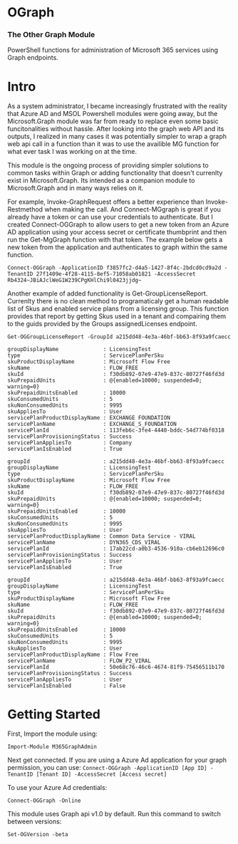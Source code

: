# OGraph
### The Other Graph Module
PowerShell functions for administration of Microsoft 365 services using Graph endpoints.

# Intro
As a system administrator, I became increasingly frustrated with the reality that Azure AD and MSOL Powershell modules were going away, but the Microsoft.Graph module was far from ready to replace even some basic funcitonalities without hassle. After looking into the graph web API and its outputs, I realized in many cases it was potentially simpler to wrap a graph web api call in a function than it was to use the availible MG function for what ever task I was working on at the time.

This module is the ongoing process of providing simpler solutions to common tasks within Graph or adding functionality that doesn't currenlty exist in Microsoft.Graph. Its intended as a companion module to Microsoft.Graph and in many ways relies on it.

For example, Invoke-GraphRequest offers a better experience than Invoke-Restmethod when making the call. And Connect-MGgraph is great if you already have a token or can use your credentials to authenticate. But I created Connect-OGGraph to allow users to get a new token from an Azure AD application using your access secret or certificate thumbprint and then run the Get-MgGraph function with that token. The example below gets a new token from the application and authenticates to graph within the same function.

```
Connect-OGGraph -ApplicationID f3857fc2-d4a5-1427-8f4c-2bdcd0cd9a2d -TenantID 27f1409e-4f28-4115-8ef5-71058ab01821 -AccessSecret Rb4324~JBiAJclWeG1W239CPgKHlChi9l0423jjdg~
```

Another example of added functionality is Get-GroupLicenseReport. Currenlty there is no clean method to programaticaly get a human readable list of Skus and enabled service plans from a licensing group. This function provides that report by getting Skus used in a tenant and compairing them to the guids provided by the Groups assignedLicenses endpoint.

``` 
Get-OGGroupLicenseReport -GroupId a215dd48-4e3a-46bf-bb63-8f93a9fcaecc

groupDisplayName              : LicensingTest
type                          : ServicePlanPerSku
skuProductDisplayName         : Microsoft Flow Free
skuName                       : FLOW_FREE
skuId                         : f30db892-07e9-47e9-837c-80727f46fd3d
skuPrepaidUnits               : @{enabled=10000; suspended=0; warning=0}
skuPrepaidUnitsEnabled        : 10000
skuConsumedUnits              : 5
skuNonConsumedUnits           : 9995
skuAppliesTo                  : User
servicePlanProductDisplayName : EXCHANGE FOUNDATION
servicePlanName               : EXCHANGE_S_FOUNDATION
servicePlanId                 : 113feb6c-3fe4-4440-bddc-54d774bf0318
servicePlanProvisioningStatus : Success
servicePlanAppliesTo          : Company
servicePlanIsEnabled          : True

groupId                       : a215dd48-4e3a-46bf-bb63-8f93a9fcaecc
groupDisplayName              : LicensingTest
type                          : ServicePlanPerSku
skuProductDisplayName         : Microsoft Flow Free
skuName                       : FLOW_FREE
skuId                         : f30db892-07e9-47e9-837c-80727f46fd3d
skuPrepaidUnits               : @{enabled=10000; suspended=0; warning=0}
skuPrepaidUnitsEnabled        : 10000
skuConsumedUnits              : 5
skuNonConsumedUnits           : 9995
skuAppliesTo                  : User
servicePlanProductDisplayName : Common Data Service - VIRAL
servicePlanName               : DYN365_CDS_VIRAL
servicePlanId                 : 17ab22cd-a0b3-4536-910a-cb6eb12696c0
servicePlanProvisioningStatus : Success
servicePlanAppliesTo          : User
servicePlanIsEnabled          : True

groupId                       : a215dd48-4e3a-46bf-bb63-8f93a9fcaecc
groupDisplayName              : LicensingTest
type                          : ServicePlanPerSku
skuProductDisplayName         : Microsoft Flow Free
skuName                       : FLOW_FREE
skuId                         : f30db892-07e9-47e9-837c-80727f46fd3d
skuPrepaidUnits               : @{enabled=10000; suspended=0; warning=0}
skuPrepaidUnitsEnabled        : 10000
skuConsumedUnits              : 5
skuNonConsumedUnits           : 9995
skuAppliesTo                  : User
servicePlanProductDisplayName : Flow Free
servicePlanName               : FLOW_P2_VIRAL
servicePlanId                 : 50e68c76-46c6-4674-81f9-75456511b170
servicePlanProvisioningStatus : Success
servicePlanAppliesTo          : User
servicePlanIsEnabled          : False
```

# Getting Started

First, Import the module using: 

`Import-Module M365GraphAdmin`

Next get connected. If you are using a Azure Ad application for your graph permission, you can use:
`Connect-OGGraph -ApplicationID [App ID] -TenantID [Tenant ID] -AccessSecret [Access secret]`

To use your Azure Ad credentials:

`Connect-OGGraph -Online`

This module uses Graph api v1.0 by default. Run this command to switch between versions:

`Set-OGVersion -beta`
